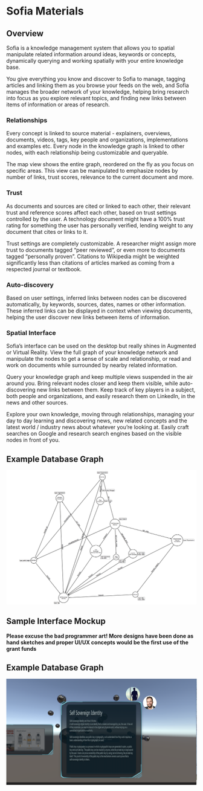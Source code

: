 # Sofia Materials

## Overview
Sofia is a knowledge management system that allows you to spatial manipulate related information around ideas, keywords or concepts, dynamically querying and working spatially with your entire knowledge base.

You give everything you know and discover to Sofia to manage, tagging articles and linking them as you browse your feeds on the web, and Sofia manages the broader network of your knowledge, helping bring research into focus as you explore relevant topics, and finding new links between items of information or areas of research.

### Relationships
Every concept is linked to source material - explainers, overviews, documents, videos, tags, key people and organizations, implementations and examples etc. Every node in the knowledge graph is linked to other nodes, with each relationship being customizable and queryable.

The map view shows the entire graph, reordered on the fly as you focus on specific areas. This view can be manipulated to emphasize nodes by number of links, trust scores, relevance to the current document and more.

### Trust
As documents and sources are cited or linked to each other, their relevant trust and reference scores affect each other, based on trust settings controlled by the user. A technology document might have a 100% trust rating for something the user has personally verified, lending weight to any document that cites or links to it.

Trust settings are completely customizable. A researcher might assign more trust to documents tagged “peer reviewed”, or even more to documents tagged “personally proven”. Citations to Wikipedia might be weighted significantly less than citations of articles marked as coming from a respected journal or textbook.

### Auto-discovery
Based on user settings, inferred links between nodes can be discovered automatically, by keywords, sources, dates, names or other information. These inferred links can be displayed in context when viewing documents, helping the user discover new links between items of information.

### Spatial Interface
Sofia’s interface can be used on the desktop but really shines in Augmented or Virtual Reality. View the full graph of your knowledge network and manipulate the nodes to get a sense of scale and relationship, or read and work on documents while surrounded by nearby related information.

Query your knowledge graph and keep multiple views suspended in the air around you. Bring relevant nodes closer and keep them visible, while auto-discovering new links between them.
Keep track of key players in a subject, both people and organizations, and easily research them on LinkedIn, in the news and other sources.

Explore your own knowledge, moving through relationships, managing your day to day learning and discovering news, new related concepts and the latest world / industry news about whatever you’re looking at. Easily craft searches on Google and research search engines based on the visible nodes in front of you.

## Example Database Graph
![alt text](/assets/graph.png "Example Graph")

## Sample Interface Mockup

**Please excuse the bad programmer art! More designs have been done as hand sketches and proper UI/UX concepts would be the first use of the grant funds**
## Example Database Graph
![alt text](/assets/sofia_screen.png "Ugly programmer representation")
